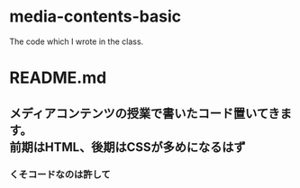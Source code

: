 # media-contents-basic
The code which I wrote in the class.
<h1>README.md</h1>
<h2>メディアコンテンツの授業で書いたコード置いてきます。<br>
  前期はHTML、後期はCSSが多めになるはず</h2>
<h3>くそコードなのは許して
